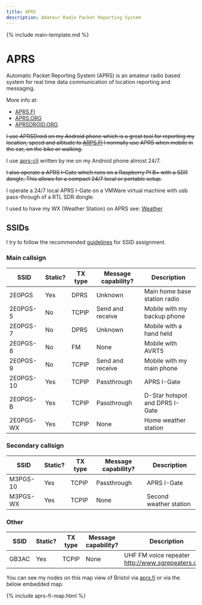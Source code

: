 ```yaml
---
title: APRS
description: Amateur Radio Packet Reporting System
---
```


{% include main-template.md %}

# APRS

Automatic Packet Reporting System (APRS) is an amateur radio based system for real time data communication of location reporting and messaging.

More info at:

* [APRS.FI](APRS.FI)
* [APRS.ORG](APRS.ORG)
* [APRSDROID.ORG](APRSDROID.ORG)

~~I use APRSDroid on my Android phone which is a great tool for reporting my location, speed and altitude to [ARPS.FI](ARPS.FI) I normally use APRS when mobile in the car, on the bike or walking.~~

I use [aprs-cli](https://bitbucket.org/2E0PGS/aprs-cli) written by me on my Android phone almost 24/7.

~~I also operate a APRS I-Gate which runs on a Raspberry PI B+ with a SDR dongle. This allows for a compact 24/7 local or portable setup.~~

I operate a 24/7 local APRS I-Gate on a VMWare virtual machine with usb pass-through of a RTL SDR dongle.

I used to have my WX (Weather Station) on APRS see: [Weather](../extra/weather.html)

## SSIDs

I try to follow the recommended [guidelines](http://www.aprs.org/aprs11/SSIDs.txt) for SSID assignment.

### Main callsign

| SSID      | Static? | TX type | Message capability? | Description                    |
|-----------|---------|---------|---------------------|--------------------------------|
| 2E0PGS    | Yes     | DPRS    | Unknown             | Main home base station radio   |
| 2E0PGS-5  | No      | TCPIP   | Send and receive    | Mobile with my backup phone    |
| 2E0PGS-7  | No      | DPRS    | Unknown             | Mobile with a hand held        |
| 2E0PGS-8  | No      | FM      | None                | Mobile with AVRT5              |
| 2E0PGS-9  | No      | TCPIP   | Send and receive    | Mobile with my main phone      |
| 2E0PGS-10 | Yes     | TCPIP   | Passthrough         | APRS I-Gate                    |
| 2E0PGS-B  | Yes     | TCPIP   | Passthrough         | D-Star hotspot and DPRS I-Gate |
| 2E0PGS-WX | Yes     | TCPIP   | None                | Home weather station           |

### Secondary callsign

| SSID     | Static? | TX type | Message capability? | Description            |
|----------|---------|---------|---------------------|------------------------|
| M3PGS-10 | Yes     | TCPIP   | Passthrough         | APRS I-Gate            |
| M3PGS-WX | Yes     | TCPIP   | None                | Second weather station |

### Other

| SSID  | Static? | TX type | Message capability? | Description                                        |
|-------|---------|---------|---------------------|----------------------------------------------------|
| GB3AC | Yes     | TCPIP   | None                | UHF FM voice repeater http://www.sgrepeaters.co.uk |

You can see my nodes on this map view of Bristol via [aprs.fi](https://aprs.fi/#!mt=roadmap&z=11&lat=51.4829&lng=-2.6549&timerange=3600) or via the below embedded map:

{% include aprs-fi-map.html %}
